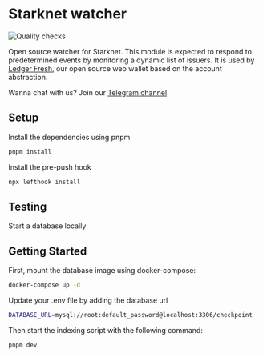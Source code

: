 # Starknet watcher

![Quality checks](https://github.com/ledgerhq/starknet-watcher/actions/workflows/quality.yml/badge.svg?branch=main)

Open source watcher for Starknet. This module is expected to respond to predetermined events by monitoring a dynamic list of issuers. It is used by [Ledger Fresh](https://github.com/LedgerHQ/ledger-fresh-management), our open source web wallet based on the account abstraction.

Wanna chat with us? Join our [Telegram channel](https://t.me/+_cZcU5wZvyhmM2U0)

## Setup

Install the dependencies using pnpm

```sh
pnpm install
```

Install the pre-push hook

```sh
npx lefthook install
```

## Testing

Start a database locally

## Getting Started

First, mount the database image using docker-compose:

```sh
docker-compose up -d
```

Update your .env file by adding the database url

```sh
DATABASE_URL=mysql://root:default_password@localhost:3306/checkpoint
```

Then start the indexing script with the following command:

```sh
pnpm dev
```
